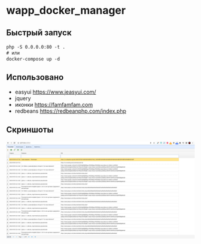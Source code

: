 # wapp_docker_manager

## Быстрый запуск

```
php -S 0.0.0.0:80 -t .
# или 
docker-compose up -d
```

## Использовано

- easyui https://www.jeasyui.com/
- jquery
- иконки https://famfamfam.com
- redbeans https://redbeanphp.com/index.php

## Скриншоты

![](/screenshots/screenshot_01.png)